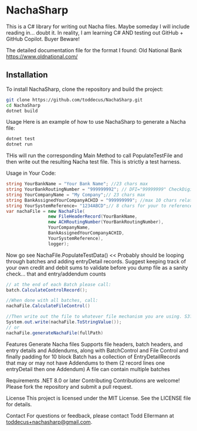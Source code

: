 # NachaSharp

This is a C# library for writing out Nacha files. Maybe someday I will include reading in... doubt it. In reality, I am learning C# AND testing out GitHub + GitHub Copilot. Buyer Beware!

The detailed documentation file for the format I found: Old National Bank https://www.oldnational.com/ 

## Installation

To install NachaSharp, clone the repository and build the project:

```sh
git clone https://github.com/toddecus/NachaSharp.git
cd NachaSharp
dotnet build
```

Usage
Here is an example of how to use NachaSharp to generate a Nacha file:
```sh
dotnet test
dotnet run 
```
THis will run the corresponding Main Method to call PopulateTestFile and then write out the resulting Nacha test file. This is strictly a test harness.

Usage in Your Code:
```csharp
string YourBankName = "Your Bank Name"; //23 chars max
string YourBankRoutingNumber = "999999992"; // DFI="99999999" CheckDigit="2" 9 digits
string YourCompanyName = "My Company";// 23 chars max
string BankAssignedYourCompanyACHID = "999999999"; //max 10 chars relates to your bank account number
string YourSystemReference= "1234ABCD";// 8 chars for your to reference this file in your system
var nachaFile = new NachaFile(
                new FileHeaderRecord(YourBankName,
                new ACHRoutingNumber(YourBankRoutingNumber),
                YourCompanyName,
                BankAssignedYourCompanyACHID,
                YourSystemReference),
                logger); 
```
Now go see NachaFile.PopulateTestData() << Probably should be looping through batches and adding entryDetail records. Suggest keeping track of your own credit and debit sums to validate before you dump file as a sanity check... that and entry/addendum counts 
```csharp
// at the end of each Batch please call:
batch.CalculateControlRecord();

//When done with all batches, call:
nachaFile.CalculateFileControl()

//Then write out the file to whatever file mechanism you are using. S3? 
System.out.write(nachaFile.ToStringValue());
// or 
nachaFile.generateNachaFile(fullPath)
```

Features
Generate Nacha files
Supports file headers, batch headers, and entry details and Addendums, along with BatchControl and File Control and finally padding for 10 block
Batch has a collection of EntryDetailRecords that may or may not have Addendums to them (2 record lines one entryDetail then one Addendum)
A file can contain multiple batches 

Requirements
.NET 8.0 or later
Contributing
Contributions are welcome! Please fork the repository and submit a pull request.

License
This project is licensed under the MIT License. See the LICENSE file for details.

Contact
For questions or feedback, please contact Todd Ellermann at toddecus+nachasharp@gmail.com.